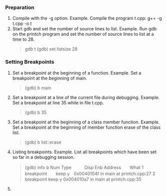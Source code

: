 ### Preparation
1. Compile with the -g option.
	Example. Compile the program t.cpp:
g++ -g t.cpp -o t
2. Start gdb and set the number of source lines to list.
	Example. Run gdb on the printch program and set the number of source lines to list at a time to 28.
	> gdb t
	> (gdb) set listsize 28

### Setting Breakpoints
1. Set a breakpoint at the beginning of a function.
Example. Set a breakpoint at the beginning of main.
	>(gdb) b main
2. Set a breakpoint at a line of the current file during debugging.
Example. Set a breakpoint at line 35 while in file t.cpp.
	>(gdb) b 35
3. Set a breakpoint at the beginning of a class member function.
Example. Set a breakpoint at the beginning of member function erase of the class list.
	>(gdb) b list::erase
4. Listing breakpoints.
Example. List all breakpoints which have been set so far in a debugging session.

	>(gdb) info b
Num Type　　　Disp Enb Address　　What
1   breakpoint　　keep y　0x0040104f in main at printch.cpp:27
2   breakpoint     keep y   0x004010a7 in main at printch.cpp:35
5.